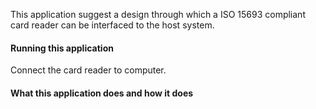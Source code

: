 This application suggest a design through which a ISO 15693 compliant card reader can be interfaced 
to the host system.

#### Running this application
   
Connect the card reader to computer. 
   
#### What this application does and how it does



